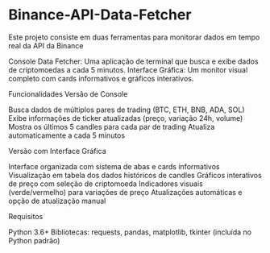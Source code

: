 # Binance-API-Data-Fetcher
Este projeto consiste em duas ferramentas para monitorar dados em tempo real da API da Binance

Console Data Fetcher: Uma aplicação de terminal que busca e exibe dados de criptomoedas a cada 5 minutos.
Interface Gráfica: Um monitor visual completo com cards informativos e gráficos interativos.

Funcionalidades
Versão de Console

Busca dados de múltiplos pares de trading (BTC, ETH, BNB, ADA, SOL)
Exibe informações de ticker atualizadas (preço, variação 24h, volume)
Mostra os últimos 5 candles para cada par de trading
Atualiza automaticamente a cada 5 minutos

Versão com Interface Gráfica

Interface organizada com sistema de abas e cards informativos
Visualização em tabela dos dados históricos de candles
Gráficos interativos de preço com seleção de criptomoeda
Indicadores visuais (verde/vermelho) para variações de preço
Atualizações automáticas e opção de atualização manual

Requisitos

Python 3.6+
Bibliotecas: requests, pandas, matplotlib, tkinter (incluída no Python padrão)
